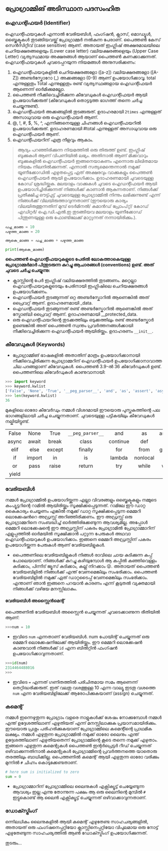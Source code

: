 ## പ്രോഗ്രാമ്മിങ് അടിസ്ഥാന പദസംഹിത

### ഐഡന്റിഫയര്‍ (Identifier)

ഐഡന്റിഫയറുകള്‍ എന്നാല്‍ വേരിയബിള്‍, ഫംഗ്ഷന്‍, ക്ലാസ്, മൊഡ്യൂള്‍, ഒബ്ജെക്ടുകള്‍ തുടങ്ങിയവയ്ക്ക് പ്രോഗ്രാമ്മര്‍ നല്‍കുന്ന പേരാണ്. പൈത്തണ്‍ കേസ് സെന്‍സിറ്റീവ് (case sensitive) ആണ്. അതായത് ഇംഗ്ലിഷ് അക്ഷരമാലയിലെ ചെറിയക്ഷരങ്ങളെയും (Lower case letter) വലിയക്ഷരങ്ങളെയും (Upper Case Letter) വ്യത്യസ്ഥമായ അക്ഷരങ്ങള്‍ ആയാണ് പൈത്തണ്‍ കണക്കാക്കുന്നത്. ഐഡന്റിഫയറുകള്‍ ചുവടെപ്പറയുന്ന നിയമങ്ങള്‍ അനുസരിക്കണം:

1. ഐഡന്റിഫയറുകളില്‍ ചെറിയക്ഷരങ്ങളോ ([a-z]) വലിയക്ഷരങ്ങളോ ([A-Z]) അണ്ടര്‍സ്കോറോ (_) അക്കങ്ങളോ (0-9) ആണ് ഉപയോഗിക്കാവൂ. total എന്നുള്ളതും Total എന്നുള്ളതും രണ്ട് വ്യത്യസ്ഥങ്ങളായ ഐഡന്റിഫയര്‍ ആണെന്ന് ഓര്‍മിക്കുമല്ലോ.
2. പൈത്തണ്‍ നീക്കിവെച്ചിരിക്കുന്ന കീവേഡുകള്‍ ഐഡന്റിഫയര്‍ ആയി ഉപയോഗിക്കരുത് (കീവേഡുകള്‍ തൊട്ടടുത്ത ഭാഗത്ത് തന്നെ ചര്‍ച്ച ചെയ്യുന്നുണ്ട്).
3. ഐഡന്റിഫയര്‍ അക്കങ്ങളില്‍ തുടങ്ങരുത്. ഉദാഹരമായി `2times` എന്നുള്ളത് അസാധുവായ ഒരു ഐഡന്റിഫയര്‍ ആണ്.
4. @, !, #, $, %, ^, എന്നിങ്ങനെയുള്ള ചിഹ്നങ്ങള്‍ ഐഡന്റിഫയറില്‍ ഉപയോഗിക്കരുത്. ഉദാഹരണമായി #total എന്നുള്ളത് അസാധുവായ ഒരു ഐഡന്റിഫയര്‍ ആണ്.
5. ഐഡന്റിഫയറിന് എത്ര നീളവും ആകാം.

> ആദ്യം പറഞ്ഞിരിക്കുന്ന നിയമത്തില്‍ ഒരു തിരുത്ത് ഉണ്ട്. ഇംഗ്ലിഷ് ബുക്കുകള്‍ ആണ് വിപണിയില്‍ ലഭ്യം. അതിനാല്‍ ആണ് മിക്കവാറും ബുക്കുകളില്‍ ഐഡന്റിഫയര്‍ ഇങ്ങനെയാകണം എന്നൊരു ലിഖിതമായ നിയമം നിലനില്‍ക്കുന്നത്. എന്നാല്‍ സത്യമെന്തെന്നാല്‍ നമുക്ക് യൂണീക്കോഡില്‍ എഴുതപ്പെട്ട ഏത് അക്ഷരവും വാക്കുകളും പൈത്തണ്‍ ഐഡന്റിഫയര്‍ ആയി ഉപയോഗിക്കാം. ഉദാഹരണമായി ചുവടെയുള്ള കോഡ് ശ്രദ്ധിയ്ക്കുക. മലയാളം വാക്കുകള്‍ ചുവടെ ഐഡന്റിഫയര്‍ ആയി ഉപയോഗിച്ചിരിക്കുന്നത് നിങ്ങള്‍ക്ക് കാണാന്‍ ആകുന്നതാണ്. നിങ്ങള്‍ക്ക് പ്രതീക്ഷിച്ച ഔട്ട്പുട്ട് ചുവടെയുള്ള പ്രോഗ്രാമ്മില്‍ നിന്നും ലഭിക്കുന്നുണ്ട് എന്ന് നിങ്ങള്‍ക്ക് വിലയിരുത്താവുന്നതാണ് (ഈയൊരു കാര്യം വിലയിരുത്തുന്നതിന് മുമ്പ് ടെര്‍മിനല്‍/ കമാന്‍ഡ് പ്രോംപ്റ്റ്/ കോഡ് എഡിറ്റര്‍/ ഐ‌.ഡി‌.എല്‍.‌ഇ തുടങ്ങിയവ മലയാളം യൂണീക്കോഡ് പിന്തുണയുള്ള ഒരു ഫോണ്ടിലേക്ക് മാറ്റുന്നത് നന്നായിരിക്കും.). 

```python
പച്ച_മാങ്ങ = 10
പഴുത്ത_മാങ്ങ = 20

ആകെ_മാങ്ങ = പച്ച_മാങ്ങ + പഴുത്ത_മാങ്ങ

print(ആകെ_മാങ്ങ)
```

**പൈത്തണ്‍ ഐഡന്റിഫയറുകളുടെ പേരില്‍ ലോകത്താകെയുള്ള പ്രോഗ്രാമ്മര്‍മാര്‍ പിന്തുടരുന്ന കുറച്ചു ആചാരങ്ങള്‍ (conventions) ഉണ്ട്. അത് ചുവടെ ചര്‍ച്ച ചെയ്യുന്നു:**

* ക്ലാസ്സിന്റെ പേര്‍ ഇംഗ്ലിഷ് വലിയക്ഷരത്തില്‍ തുടങ്ങണം. മറ്റെല്ലാ ഐഡന്റിഫയറുകളുടെയും പേരിനായി ഇംഗ്ലിഷിലെ ചെറിയക്ഷരങ്ങള്‍ ഉപയോഗിക്കണം.
* ഐഡന്റിഫയര്‍ തുടങ്ങുന്നത് ഒറ്റ അണ്ടര്‍സ്കോറില്‍ ആണെങ്കില്‍ അത് പ്രൈവറ്റ് ആണ്. ഉദാഹരണമായി _data.
* ഐഡന്റിഫയര്‍ തുടങ്ങുന്നത് രണ്ട് അണ്ടര്‍സ്കോറില്‍ ആണെങ്കില്‍ അത് സ്ട്രോങ്‌ലി പ്രൈവറ്റ് ആണ്. ഉദാഹരണമായി __protected_data.
* ഒരു ഐഡന്റിഫയറിന്റെ തുടക്കത്തിലും ഒടുക്കത്തിലും രണ്ട് അണ്ടര്‍സ്കോര്‍ ഉണ്ടെങ്കില്‍ അത് പൈത്തണ്‍ സ്വന്തം പ്രവര്‍ത്തനങ്ങള്‍ക്കായി നീക്കിവെച്ചിരിക്കുന്ന ഐഡന്റിഫയര്‍ ആയിരിയ്ക്കും. ഉദാഹരണം `__init__`.

### കീവേഡുകള്‍ (Keywords)

* പ്രോഗ്രാമ്മിങ് ഭാഷകളില്‍ അതാതിന് മാത്രം ഉപയോഗിക്കാനായി നീക്കിവെച്ചിരിക്കുന്ന പ്രോഗ്രാമ്മറിന് ഐഡന്റിഫയര്‍ ഉപയോഗിക്കാനാവാത്ത ചില പദങ്ങളാണ് കീവേഡുകള്‍. പൈത്തണ്‍ 3.9-ല്‍ 36 കീവേര്‍ഡുകള്‍ ഉണ്ട്. പൈത്തണിലെ കീവേര്‍ഡുകള്‍ കാണുവാനായി:

```python
>>> import keyword
>>> keyword.kwlist
['False', 'None', 'True', '__peg_parser__', 'and', 'as', 'assert', 'async', 'await', 'break', 'class', 'continue', 'def', 'del', 'elif', 'else', 'except', 'finally', 'for', 'from', 'global', 'if', 'import', 'in', 'is', 'lambda', 'nonlocal', 'not', 'or', 'pass', 'raise', 'return', 'try', 'while', 'with', 'yield']
>>> len(keyword.kwlist)
36
```
മുകളിലെ ഓരോ കീവേര്‍ഡും നമ്മള്‍ വിശദമായി ഈയൊരു പുസ്തകത്തിന്റെ പല ഭാഗങ്ങളിലായി ചര്‍ച്ച ചെയ്യുന്നതാണ്. ചുവടെയുള്ള പട്ടികയിലും കീവേഡുകള്‍ നല്കിയിട്ടുണ്ട്.

||||||||
|:---:|:----:|:----:|:----:|:----:|:----:|:----:|
|False|None|True|`__peg_parser__`|and|as|assert|
|async|await|break|class|continue|def|del|
|elif|else|except|finally|for|from|global|
|if|import|in|is|lambda|nonlocal|not|
|or|pass|raise|return|try|while|with|
|yield|||||||

### വേരിയബിള്‍

നമ്മള്‍ പ്രോഗ്രാമ്മില്‍ ഉപയോഗിയ്ക്കുന്ന എല്ലാ വിവരങ്ങളും ഒബ്ജെക്ടുകളും നമ്മുടെ കംപ്യൂട്ടറിന്റെ റാമില്‍ ആയിരിയ്ക്കും സൂക്ഷിക്കപ്പെടുന്നത്. റാമിലേ ഈ ഡാറ്റ കൈകാര്യം ചെയ്യണം എങ്കില്‍ നമുക്ക് ഡാറ്റ സൂക്ഷിക്കപ്പെടുന്ന മെമ്മറി ലൊക്കേഷന്‍റെ അഡ്രസ്സ് അറിഞ്ഞിരിക്കണം. ഈ അഡ്രസ്സ് ഒരു പ്രോഗ്രാമ്മറിനെ സംബദ്ധിച്ച് ഓര്‍ത്തിരിക്കേണ്ടുന്ന ആവശ്യമില്ല. അപ്പോള്‍ മെമ്മറി ലൊക്കേഷന്റെ ഈ അഡ്രസ്സിന് പകരം പ്രോഗ്രാമില്‍ പ്രോഗ്രാമ്മാറിന് എളുപ്പത്തില്‍ ഓര്‍മയില്‍ സൂക്ഷിക്കാന്‍ പറ്റുന്ന പേരുകള്‍ അഥവാ ഐഡന്റിഫയറുകള്‍ ഉപയോഗിക്കാം. ഇങ്ങനെ മെമ്മറി അഡ്രസ്സിന് പകരം ഉപയോഗിയ്ക്കുന്ന പേരുകള്‍ ആണ് വേരിയബിളുകള്‍.

* പൈത്തണിലെ വേരിയബിളുകള്‍ നിങ്ങള്‍ രാവിലെ ചായ കുടിക്കുന്ന കപ്പ് പോലെയാണ്. നിങ്ങള്‍ക്ക് കുറച്ചു കഴിയുമ്പോള്‍ ആ കപ്പില്‍ കഞ്ഞിവെള്ളം കുടിക്കാം, പിന്നീട് ജ്യൂസ് കുടിക്കാം, കല്ല് നിറക്കാം 😜. അതായത് പൈത്തണ്‍ വേരിയബിളില്‍ നിങ്ങള്‍ക്ക് എന്ത് വേണമെങ്കിലും സംഭരിക്കാം. പൈത്തണ്‍ വേരിയബിളില്‍ നമുക്ക് ഏത് ഡാറ്റടൈപ്പ് വേണമെങ്കിലും സംഭരിക്കാം. എന്താണ് ഞാന്‍ ഇങ്ങനെ പറയാന്‍ കാരണം എന്ന് കൂടുതല്‍ വ്യക്തമായി നിങ്ങള്‍ക്ക് വഴിയേ മനസ്സിലാകും.

#### വേരിയബിള്‍ അസ്സൈന്‍മെന്റ്

പൈത്തണില്‍ വേരിയബിള്‍ അസ്സൈന്‍ ചെയ്യുന്നത് ചുവടെക്കാണുന്ന രീതിയില്‍ ആണ്:

```python
>>>num = 10
```

* ഇവിടെ `num` എന്നതാണ് വേരിയബിള്‍. num പോയിന്റ് ചെയ്യുന്നത് ഒരു മെമ്മറി ലൊക്കേഷനിലേക്ക് ആയിരിയ്ക്കും. ഈ മെമ്മറി ലൊക്കേഷന്‍ കാണുവാന്‍ നിങ്ങള്‍ക്ക് `id` എന്ന ബില്‍റ്റിന്‍ ഫംഗ്ഷന്‍ ഉപയോഗിക്കാവുന്നതാണ്.

```python
>>>id(num)
2314464488016
>>>
```

* ഇവിടെ `=` എന്നത് ഗണിതത്തില്‍ പരിചിതമായ സമം ആണെന്ന് തെറ്റിദ്ധരിക്കരുത്. ഇത് വലതു വശത്തുള്ള 10 എന്ന വാല്യൂ ഇടതു വശത്തെ `num` എന്ന വേരിയബിളിലേക്ക് ആരോപിക്കുകയാണ് (assign) ചെയ്യുന്നത്.


### കമെന്റ്

നമ്മള്‍ ഇന്നെഴുതുന്ന പ്രോഗ്രാം വളരെ നാളുകള്‍ക്ക് ശേഷം നോക്കുമ്പോള്‍ നമ്മള്‍ എന്ത് ഉദ്ദേശത്തിലാണ് എഴുതിയത് എന്ന് മനസ്സിലാക്കുക പ്രയാസമായിരിക്കും. ഈയൊരു പ്രശ്നം പരിഹരിക്കുകയാണ് പ്രോഗ്രാമ്മിലെ കമെന്റിന്റെ പ്രാഥമിക ലക്ഷ്യം. നമ്മള്‍ എഴുതുന്ന പ്രോഗ്രാമ്മില്‍ നമുക്ക് ഓരോ ലൈനും എന്ത് ഉദ്ദേശത്തിലാണ് എഴുതിയതെന്ന് പ്രോഗ്രാമ്മിന്റെ കൂടെ തന്നെ നമുക്ക് എഴുതാം. ഇങ്ങനെ എഴുതുന്ന കമെന്റുകള്‍ പൈത്തണ്‍ ഇന്റര്‍പ്രെട്ടര്‍ റീഡ് ചെയ്യുന്നത് ഒഴിവാക്കുന്നതിനാല്‍ കമെന്റുകള്‍ പ്രോഗ്രാമ്മിന്റെ പ്രവര്‍ത്തനത്തെ യാതൊരു തരത്തിലും ബാധിക്കില്ല. പൈത്തണില്‍ കമെന്റ് ആയി എഴുതുന്ന ഓരോ വരിക്കും മുന്നില്‍ `#` ചിഹ്നം കൊടുക്കേണ്ടതാണ്.

```python
# here sum is initialized to zero
sum = 0
```

* പ്രോഗ്രാമ്മാറിന് പ്രോഗ്രാമ്മിലെ ലൈനുകള്‍ എക്സിക്യൂട്ട് ചെയ്യേണ്ടുന്ന ആവശ്യം ഇല്ല എന്നു തോന്നുന്ന പക്ഷം ആ ഒരു ലൈനിന്റെ മുമ്പില്‍ `#` ഇട്ടുകൊണ്ട് ആ ലൈന്‍ എക്സിക്യൂട്ട് ചെയ്യുന്നത് ഒഴിവാക്കാവുന്നതാണ്.

### ഡോക്സ്ട്രിംഗ്

ഒന്നിലധികം ലൈനുകളില്‍ ആയി കമെന്റ് എഴുതേണ്ട സാഹചര്യങ്ങളില്‍, അതായത് ഒരു ഫംഗ്ഷനെപ്പറ്റിയോ ക്ലാസ്സിനെപ്പറ്റിയോ വിപുലമായ ഒരു നോട്ട് എഴുതേണ്ടുന്ന സാഹചര്യത്തില്‍ ആണ്‍ ഡോക്സ്ട്രിംഗ് ഉപയോഗിക്കുന്നത്.

തുടരും...